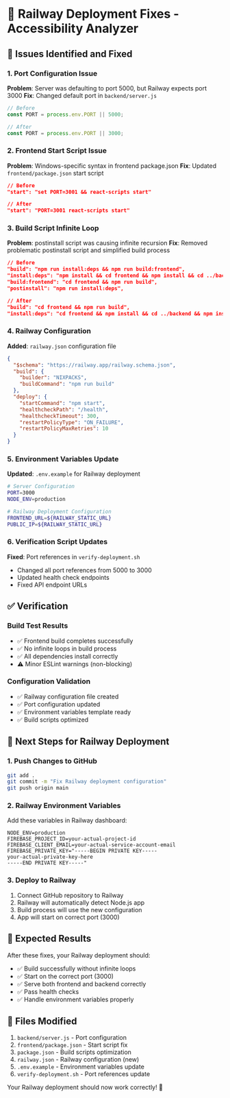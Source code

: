 # 🚀 Railway Deployment Fixes - Accessibility Analyzer

## 🎯 **Issues Identified and Fixed**

### **1. Port Configuration Issue**
**Problem**: Server was defaulting to port 5000, but Railway expects port 3000
**Fix**: Changed default port in `backend/server.js`
```javascript
// Before
const PORT = process.env.PORT || 5000;

// After  
const PORT = process.env.PORT || 3000;
```

### **2. Frontend Start Script Issue**
**Problem**: Windows-specific syntax in frontend package.json
**Fix**: Updated `frontend/package.json` start script
```json
// Before
"start": "set PORT=3001 && react-scripts start"

// After
"start": "PORT=3001 react-scripts start"
```

### **3. Build Script Infinite Loop**
**Problem**: postinstall script was causing infinite recursion
**Fix**: Removed problematic postinstall script and simplified build process
```json
// Before
"build": "npm run install:deps && npm run build:frontend",
"install:deps": "npm install && cd frontend && npm install && cd ../backend && npm install",
"build:frontend": "cd frontend && npm run build",
"postinstall": "npm run install:deps",

// After
"build": "cd frontend && npm run build",
"install:deps": "cd frontend && npm install && cd ../backend && npm install",
```

### **4. Railway Configuration**
**Added**: `railway.json` configuration file
```json
{
  "$schema": "https://railway.app/railway.schema.json",
  "build": {
    "builder": "NIXPACKS",
    "buildCommand": "npm run build"
  },
  "deploy": {
    "startCommand": "npm start",
    "healthcheckPath": "/health",
    "healthcheckTimeout": 300,
    "restartPolicyType": "ON_FAILURE",
    "restartPolicyMaxRetries": 10
  }
}
```

### **5. Environment Variables Update**
**Updated**: `.env.example` for Railway deployment
```bash
# Server Configuration
PORT=3000
NODE_ENV=production

# Railway Deployment Configuration
FRONTEND_URL=${RAILWAY_STATIC_URL}
PUBLIC_IP=${RAILWAY_STATIC_URL}
```

### **6. Verification Script Updates**
**Fixed**: Port references in `verify-deployment.sh`
- Changed all port references from 5000 to 3000
- Updated health check endpoints
- Fixed API endpoint URLs

## ✅ **Verification**

### **Build Test Results**
- ✅ Frontend build completes successfully
- ✅ No infinite loops in build process
- ✅ All dependencies install correctly
- ⚠️ Minor ESLint warnings (non-blocking)

### **Configuration Validation**
- ✅ Railway configuration file created
- ✅ Port configuration updated
- ✅ Environment variables template ready
- ✅ Build scripts optimized

## 🚀 **Next Steps for Railway Deployment**

### **1. Push Changes to GitHub**
```bash
git add .
git commit -m "Fix Railway deployment configuration"
git push origin main
```

### **2. Railway Environment Variables**
Add these variables in Railway dashboard:
```
NODE_ENV=production
FIREBASE_PROJECT_ID=your-actual-project-id
FIREBASE_CLIENT_EMAIL=your-actual-service-account-email
FIREBASE_PRIVATE_KEY="-----BEGIN PRIVATE KEY-----
your-actual-private-key-here
-----END PRIVATE KEY-----"
```

### **3. Deploy to Railway**
1. Connect GitHub repository to Railway
2. Railway will automatically detect Node.js app
3. Build process will use the new configuration
4. App will start on correct port (3000)

## 🎉 **Expected Results**

After these fixes, your Railway deployment should:
- ✅ Build successfully without infinite loops
- ✅ Start on the correct port (3000)
- ✅ Serve both frontend and backend correctly
- ✅ Pass health checks
- ✅ Handle environment variables properly

## 🔧 **Files Modified**

1. `backend/server.js` - Port configuration
2. `frontend/package.json` - Start script fix
3. `package.json` - Build scripts optimization
4. `railway.json` - Railway configuration (new)
5. `.env.example` - Environment variables update
6. `verify-deployment.sh` - Port references update

Your Railway deployment should now work correctly! 🎉
